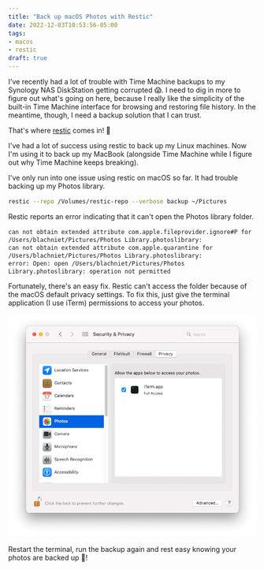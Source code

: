```yaml
---
title: "Back up macOS Photos with Restic"
date: 2022-12-03T10:53:56-05:00
tags:
- macos
- restic
draft: true
---
```


I've recently had a lot of trouble with Time Machine backups to my Synology NAS DiskStation getting corrupted 😱. I need to dig in more to figure out what's going on here, because I really like the simplicity of the built-in Time Machine interface for browsing and restoring file history. In the meantime, though, I need a backup solution that I can trust.

That's where [restic][1] comes in! 🤩

I've had a lot of success using restic to back up my Linux machines. Now I'm using it to back up my MacBook (alongside Time Machine while I figure out why Time Machine keeps breaking).

I've only run into one issue using restic on macOS so far. It had trouble backing up my Photos library.

```sh
restic --repo /Volumes/restic-repo --verbose backup ~/Pictures
```

Restic reports an error indicating that it can't open the Photos library folder.

```plain
can not obtain extended attribute com.apple.fileprovider.ignore#P for /Users/blachniet/Pictures/Photos Library.photoslibrary:
can not obtain extended attribute com.apple.quarantine for /Users/blachniet/Pictures/Photos Library.photoslibrary:
error: Open: open /Users/blachniet/Pictures/Photos Library.photoslibrary: operation not permitted
```

Fortunately, there's an easy fix. Restic can't access the folder because of the macOS default privacy settings. To fix this, just give the terminal application (I use iTerm) permissions to access your photos.

![macOS Privacy settings for Photos app](macos-photos-privacy.png)

Restart the terminal, run the backup again and rest easy knowing your photos are backed up 🎉!

[1]: https://restic.net/

